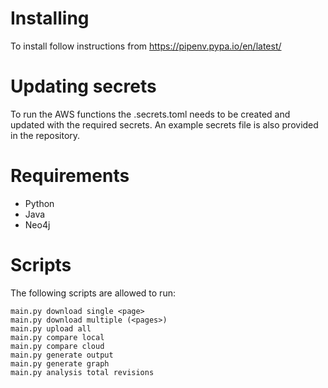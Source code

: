 # Installing
To install follow instructions from https://pipenv.pypa.io/en/latest/

# Updating secrets
To run the AWS functions the .secrets.toml needs to be created and updated with the required secrets. An example secrets file is also provided in the repository.

# Requirements
- Python
- Java
- Neo4j

# Scripts
The following scripts are allowed to run:
```
main.py download single <page>
main.py download multiple (<pages>)
main.py upload all
main.py compare local
main.py compare cloud
main.py generate output
main.py generate graph
main.py analysis total revisions
```